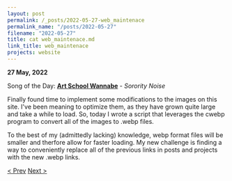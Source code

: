 ```yaml
---
layout: post
permalink: /_posts/2022-05-27-web_maintenace
permalink_name: "/posts/2022-05-27"
filename: "2022-05-27"
title: cat web_maintenace.md
link_title: web_maintenace
projects: website
---
```

**27 May, 2022**

Song of the Day: [**Art School Wannabe**]() - *Sorority Noise*

Finally found time to implement some modifications to the images on this site. I've been meaning to optimize them, as they have grown quite large and take a while to load. So, today I wrote a script that leverages the cwebp program to convert all of the images to .webp files.

To the best of my (admittedly lacking) knowledge, webp format files will be smaller and therfore allow for faster loading. My new challenge is finding a way to conveniently replace all of the previous links in posts and projects with the new .webp links.

[< Prev](/_posts/2022-05-26-moving)    [Next >](/all_caught_up)
